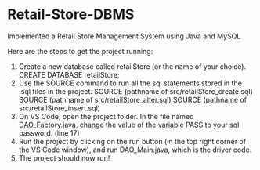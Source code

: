 # Retail-Store-DBMS
Implemented a Retail Store Management System using Java and MySQL

Here are the steps to get the project running:
1. Create a new database called retailStore (or the name of your choice).
CREATE DATABASE retailStore;
2. Use the SOURCE command to run all the sql statements stored in the .sql files in the
project.
SOURCE (pathname of src/retailStore_create.sql)
SOURCE (pathname of src/retailStore_alter.sql)
SOURCE (pathname of src/retailStore_insert.sql)
3. On VS Code, open the project folder. In the file named DAO_Factory.java, change the
value of the variable PASS to your sql password. (line 17)
4. Run the project by clicking on the run button (in the top right corner of the VS Code
window), and run DAO_Main.java, which is the driver code.
5. The project should now run!
